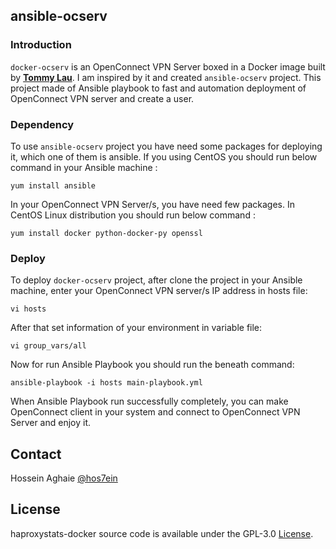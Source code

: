 ansible-ocserv
--------------

### Introduction ###

`docker-ocserv` is an OpenConnect VPN Server boxed in a Docker image built by <a href="https://github.com/TommyLau/docker-ocserv" target="_blank">**Tommy Lau**</a>. I am inspired by it and created `ansible-ocserv` project. This project made of Ansible playbook to fast and automation deployment of OpenConnect VPN server and create a user.


### Dependency ###
To use `ansible-ocserv` project you have need some packages for deploying it,  which one of them is ansible. If you using CentOS you should run below command in your Ansible machine :

```
yum install ansible
```

In your OpenConnect VPN Server/s, you have need few packages. In CentOS Linux distribution you should run below command :

```
yum install docker python-docker-py openssl
```

### Deploy ###
To deploy `docker-ocserv` project, after clone the project in your Ansible machine, enter your OpenConnect VPN server/s IP address in hosts file:

```
vi hosts
```

After that set information of your environment in variable file:

```
vi group_vars/all
```

Now for run Ansible Playbook you should run the beneath command:

```
ansible-playbook -i hosts main-playbook.yml
```

When Ansible Playbook run successfully completely, you can make OpenConnect client in your system and connect to OpenConnect VPN Server and enjoy it.


## Contact

Hossein Aghaie [@hos7ein](http://twitter.com/hos7ein)


## License

haproxystats-docker source code is available under the GPL-3.0 [License](/LICENSE).
